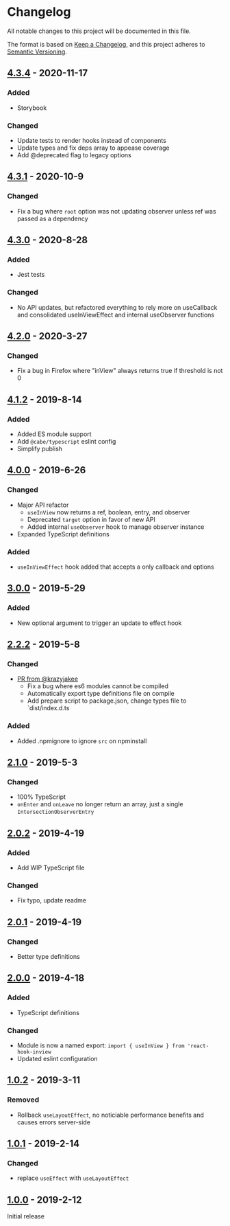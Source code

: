 # Changelog

All notable changes to this project will be documented in this file.

The format is based on [Keep a Changelog](https://keepachangelog.com/en/1.0.0/),
and this project adheres to [Semantic Versioning](https://semver.org/spec/v2.0.0.html).

## [4.3.4] - 2020-11-17

### Added

- Storybook

### Changed

- Update tests to render hooks instead of components
- Update types and fix deps array to appease coverage
- Add @deprecated flag to legacy options

## [4.3.1] - 2020-10-9

### Changed

- Fix a bug where `root` option was not updating observer unless ref was passed as a dependency

## [4.3.0] - 2020-8-28

### Added

- Jest tests

### Changed

- No API updates, but refactored everything to rely more on useCallback and consolidated useInViewEffect and internal useObserver functions

## [4.2.0] - 2020-3-27

### Changed

- Fix a bug in Firefox where "inView" always returns true if threshold is not 0

## [4.1.2] - 2019-8-14

### Added

- Added ES module support
- Add `@cabe/typescript` eslint config
- Simplify publish

## [4.0.0] - 2019-6-26

### Changed

- Major API refactor
  - `useInView` now returns a ref, boolean, entry, and observer
  - Deprecated `target` option in favor of new API
  - Added internal `useObserver` hook to manage observer instance
- Expanded TypeScript definitions

### Added

- `useInViewEffect` hook added that accepts a only callback and options

## [3.0.0] - 2019-5-29

### Added

- New optional argument to trigger an update to effect hook

## [2.2.2] - 2019-5-8

### Changed

- [PR from @krazyjakee](https://github.com/bitmap/react-hook-inview/pull/2)
  - Fix a bug where es6 modules cannot be compiled
  - Automatically export type definitions file on compile
  - Add prepare script to package.json, change types file to `dist/index.d.ts

### Added

- Added .npmignore to ignore `src` on npminstall

## [2.1.0] - 2019-5-3

### Changed

- 100% TypeScript
- `onEnter` and `onLeave` no longer return an array, just a single `IntersectionObserverEntry`

## [2.0.2] - 2019-4-19

### Added

- Add WIP TypeScript file

### Changed

- Fix typo, update readme

## [2.0.1] - 2019-4-19

### Changed

- Better type definitions

## [2.0.0] - 2019-4-18

### Added

- TypeScript definitions

### Changed

- Module is now a named export: `import { useInView } from 'react-hook-inview`
- Updated eslint configuration

## [1.0.2] - 2019-3-11

### Removed

- Rollback `useLayoutEffect`, no noticiable performance benefits and causes errors server-side

## [1.0.1] - 2019-2-14

### Changed

- replace `useEffect` with `useLayoutEffect`

## [1.0.0] - 2019-2-12

Initial release

[4.3.4]: https://www.npmjs.com/package/react-hook-inview/
[4.3.1]: https://www.npmjs.com/package/react-hook-inview/v/4.3.1
[4.3.0]: https://www.npmjs.com/package/react-hook-inview/v/4.3.0
[4.2.0]: https://www.npmjs.com/package/react-hook-inview/v/4.2.0
[4.1.2]: https://www.npmjs.com/package/react-hook-inview/v/4.1.2
[4.0.0]: https://www.npmjs.com/package/react-hook-inview/v/4.0.0
[3.0.0]: https://www.npmjs.com/package/react-hook-inview/v/3.0.0
[2.2.2]: https://www.npmjs.com/package/react-hook-inview/v/2.2.2
[2.1.0]: https://www.npmjs.com/package/react-hook-inview/v/2.1.0
[2.0.2]: https://www.npmjs.com/package/react-hook-inview/v/2.0.2
[2.0.1]: https://www.npmjs.com/package/react-hook-inview/v/2.0.1
[2.0.0]: https://www.npmjs.com/package/react-hook-inview/v/2.0.0
[1.0.2]: https://www.npmjs.com/package/react-hook-inview/v/1.0.2
[1.0.1]: https://www.npmjs.com/package/react-hook-inview/v/1.0.1
[1.0.0]: https://www.npmjs.com/package/react-hook-inview/v/1.0.0
